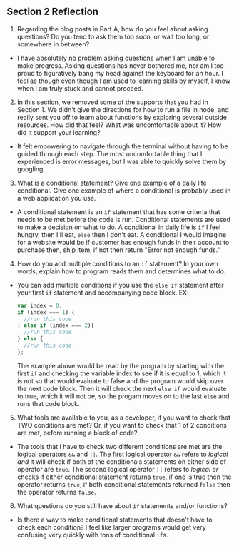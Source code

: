 ## Section 2 Reflection

1. Regarding the blog posts in Part A, how do you feel about asking questions? Do you tend to ask them too soon, or wait too long, or somewhere in between?
  * I have absolutely no problem asking questions when I am unable to make progress. Asking questions has never bothered me, nor am I too proud to figuratively bang my head against the keyboard for an hour. I feel as though even though I am used to learning skills by myself, I know when I am truly stuck and cannot proceed.

2. In this section, we removed some of the supports that you had in Section 1. We didn't give the directions for how to run a file in node, and really sent you off to learn about functions by exploring several outside resources. How did that feel? What was uncomfortable about it? How did it support your learning?
  * It felt empowering to navigate through the terminal without having to be guided through each step. The most uncomfortable thing that I experienced is error messages, but I was able to quickly solve them by googling.

3. What is a conditional statement? Give one example of a daily life conditional. Give one example of where a conditional is probably used in a web application you use.
  * A conditional statement is an `if` statement that has some criteria that needs to be met before the code is run. Conditional statements are used to make a decision on what to do. A conditional in daily life is `if` I feel hungry, then I'll eat, `else` then I don't eat. A conditional I would imagine for a website would be if customer has enough funds in their account to purchase then, ship item, if not then return "Error not enough funds."
4. How do you add multiple conditions to an `if` statement? In your own words, explain how to program reads them and determines what to do.
  * You can add multiple conditions if you use the `else if` statement after your first `if` statement and accompanying code block.
    EX:
    ```javascript
    var index = 0;
    if (index === 1) {
      //run this code
    } else if (index === 2){
      //run this code
    } else {
      //run this code
    };
    ```
    The example above would be read by the program by starting with the first `if` and checking the variable index to see if it is equal to 1, which it is not so that would evaluate to false and the program would skip over the next code block. Then it will check the next `else if` would evaluate to true, which it will not be, so the progam moves on to the last `else` and runs that code block.

5. What tools are available to you, as a developer, if you want to check that TWO conditions are met? Or, if you want to check that 1 of 2 conditions are met, before running a block of code?
  * The tools that I have to check two different conditions are met are the logical operators `&&` and `||`. The first logical operator `&&` refers to *logical and* it will check if both of the conditionals statements on either side of operator are `true`. The second logical operator `||` refers to *logical or* checks if either conditional statement returns `true`, if one is true then the operator returns `true`, if both conditional statements returned `false` then the operator returns `false`.

6.  What questions do you still have about `if` statements and/or functions?
  * Is there a way to make conditional statements that doesn't have to check each condition? I feel like larger programs would get very confusing very quickly with tons of conditional `if`s.
